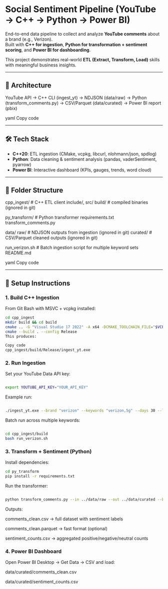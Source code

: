 # Social Sentiment Pipeline (YouTube → C++ → Python → Power BI)

End-to-end data pipeline to collect and analyze **YouTube comments** about a brand (e.g., Verizon).  
Built with **C++ for ingestion**, **Python for transformation + sentiment scoring**, and **Power BI for dashboarding**.  

This project demonstrates real-world **ETL (Extract, Transform, Load)** skills with meaningful business insights.

---

## 🚀 Architecture
YouTube API → C++ CLI (ingest_yt) → NDJSON (data/raw)
→ Python (transform_comments.py) → CSV/Parquet (data/curated)
→ Power BI report (pbix)

yaml
Copy code

---

## 🛠 Tech Stack
- **C++20**: ETL ingestion (CMake, vcpkg, libcurl, nlohmann/json, spdlog)  
- **Python**: Data cleaning & sentiment analysis (pandas, vaderSentiment, pyarrow)  
- **Power BI**: Interactive dashboard (KPIs, gauges, trends, word cloud)  

---

## 📂 Folder Structure
cpp_ingest/ # C++ ETL client
include/, src/
build/ # compiled binaries (ignored in git)

py_transform/ # Python transformer
requirements.txt
transform_comments.py

data/
raw/ # NDJSON outputs from ingestion (ignored in git)
curated/ # CSV/Parquet cleaned outputs (ignored in git)

run_verizon.sh # Batch ingestion script for multiple keyword sets
README.md

yaml
Copy code

---

## 🔧 Setup Instructions

### 1. Build C++ Ingestion
From Git Bash with MSVC + vcpkg installed:
```bash
cd cpp_ingest
mkdir build && cd build
cmake .. -G "Visual Studio 17 2022" -A x64 -DCMAKE_TOOLCHAIN_FILE="$VCPKG_ROOT/scripts/buildsystems/vcpkg.cmake" -DVCPKG_TARGET_TRIPLET=x64-windows -DCMAKE_BUILD_TYPE=Release
cmake --build . --config Release
This produces:
```
```bash
Copy code
cpp_ingest/build/Release/ingest_yt.exe
```
### 2. Run Ingestion
Set your YouTube Data API key:

```bash

export YOUTUBE_API_KEY="YOUR_API_KEY"

```
Example run:
```bash

./ingest_yt.exe --brand "verizon" --keywords "verizon,5g" --days 30 --limit_videos 30 --out ../../data/raw/verizon_5g.ndjson
```
Batch run across multiple keywords:

```bash

cd cpp_ingest/build
bash run_verizon.sh
```
### 3. Transform + Sentiment (Python)
Install dependencies:

```bash
cd py_transform
pip install -r requirements.txt
```
Run the transformer:

```bash

python transform_comments.py --in ../data/raw --out ../data/curated --brand verizon
```
Outputs:

comments_clean.csv → full dataset with sentiment labels

comments_clean.parquet → fast format (optional)

sentiment_counts.csv → aggregated positive/negative/neutral counts

### 4. Power BI Dashboard
Open Power BI Desktop → Get Data → CSV and load:

data/curated/comments_clean.csv

data/curated/sentiment_counts.csv

